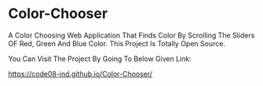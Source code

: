 # Color-Chooser

A Color Choosing Web Application That Finds Color By Scrolling The Sliders OF Red, Green And Blue Color. This Project Is Totally Open Source.

You Can Visit The Project By Going To Below Given Link:

https://code08-ind.github.io/Color-Chooser/

